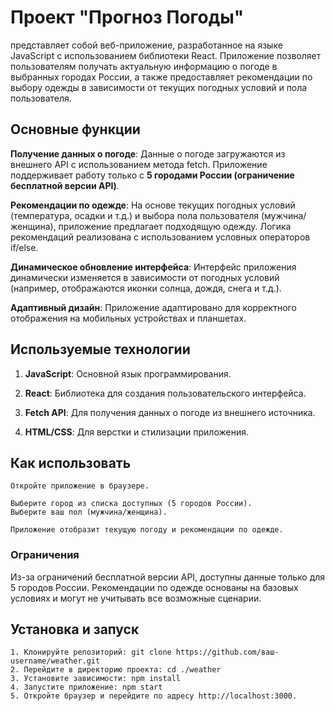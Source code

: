 # Проект "Прогноз Погоды"

представляет собой веб-приложение, разработанное на языке JavaScript с использованием библиотеки React. Приложение позволяет пользователям получать актуальную информацию о погоде в выбранных городах России, а также предоставляет рекомендации по выбору одежды в зависимости от текущих погодных условий и пола пользователя.

## Основные функции

**Получение данных о погоде**: Данные о погоде загружаются из внешнего API с использованием метода fetch. Приложение поддерживает работу только с **5 городами России (ограничение бесплатной версии API)**.

**Рекомендации по одежде**: На основе текущих погодных условий (температура, осадки и т.д.) и выбора пола пользователя (мужчина/женщина), приложение предлагает подходящую одежду. Логика рекомендаций реализована с использованием условных операторов if/else.

**Динамическое обновление интерфейса**: Интерфейс приложения динамически изменяется в зависимости от погодных условий (например, отображаются иконки солнца, дождя, снега и т.д.).

**Адаптивный дизайн**: Приложение адаптировано для корректного отображения на мобильных устройствах и планшетах.

## Используемые технологии

1.  **JavaScript**: Основной язык программирования.

2.  **React**: Библиотека для создания пользовательского интерфейса.

3.  **Fetch API**: Для получения данных о погоде из внешнего источника.

4.  **HTML/CSS**: Для верстки и стилизации приложения.

## Как использовать

    Откройте приложение в браузере.

    Выберите город из списка доступных (5 городов России).
    Выберите ваш пол (мужчина/женщина).

    Приложение отобразит текущую погоду и рекомендации по одежде.

### Ограничения

Из-за ограничений бесплатной версии API, доступны данные только для 5 городов России.
Рекомендации по одежде основаны на базовых условиях и могут не учитывать все возможные сценарии.

## Установка и запуск

    1. Клонируйте репозиторий: git clone https://github.com/ваш-username/weather.git
    2. Перейдите в директорию проекта: cd ./weather
    3. Установите зависимости: npm install
    4. Запустите приложение: npm start
    5. Откройте браузер и перейдите по адресу http://localhost:3000.
